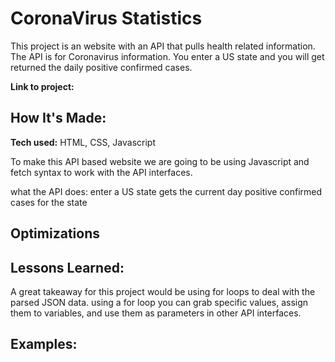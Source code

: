 # CoronaVirus Statistics
This project is an website with an API that pulls health related information. The API is for Coronavirus information. You enter a US state and you will get returned the daily positive confirmed cases.

**Link to project:** 



## How It's Made:

**Tech used:** HTML, CSS, Javascript

To make this API based website we are going to be using Javascript and fetch syntax to work with the API interfaces.

what the API does:
enter a US state
gets the current day positive confirmed cases for the state

## Optimizations


## Lessons Learned:

A great takeaway for this project would be using for loops to deal with the parsed JSON data. using a for loop you can grab specific values, assign them to variables, and use them as parameters in other API interfaces. 

## Examples:



